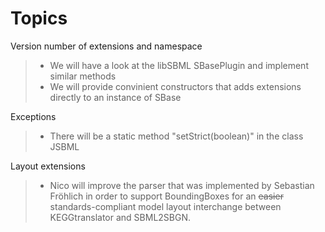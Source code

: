 # Topics #

Version number of extensions and namespace
> - We will have a look at the libSBML SBasePlugin and implement similar methods
> - We will provide convinient constructors that adds extensions directly to an instance of SBase

Exceptions
> - There will be a static method "setStrict(boolean)" in the class JSBML

Layout extensions
> - Nico will improve the parser that was implemented by Sebastian Fröhlich in order to support BoundingBoxes for an <s>easier</s> standards-compliant model layout interchange between KEGGtranslator and SBML2SBGN.